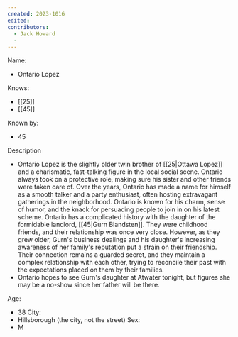 ```yaml
---
created: 2023-1016
edited:
contributors:
  - Jack Howard
  - 
---
```


Name:
- Ontario Lopez

Knows:
- [[25]]
- [[45]]

Known by:
- 45

Description
- Ontario Lopez is the slightly older twin brother of [[25|Ottawa Lopez]] and a charismatic, fast-talking figure in the local social scene. Ontario always took on a protective role, making sure his sister and other friends were taken care of. Over the years, Ontario has made a name for himself as a smooth talker and a party enthusiast, often hosting extravagant gatherings in the neighborhood. Ontario is known for his charm, sense of humor, and the knack for persuading people to join in on his latest scheme. Ontario has a complicated history with the daughter of the formidable landlord, [[45|Gurn Blandsten]]. They were childhood friends, and their relationship was once very close. However, as they grew older, Gurn's business dealings and his daughter's increasing awareness of her family's reputation put a strain on their friendship. Their connection remains a guarded secret, and they maintain a complex relationship with each other, trying to reconcile their past with the expectations placed on them by their families.
- Ontario hopes to see Gurn's daughter at Atwater tonight, but figures she may be a no-show since her father will be there.

Age:
- 38
City:
- Hillsborough (the city, not the street)
Sex:
- M

